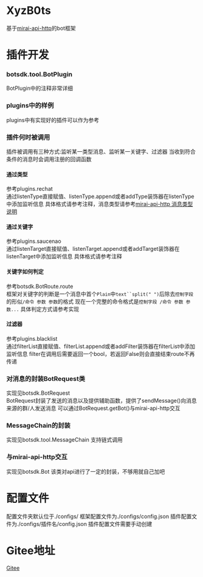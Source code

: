 # XyzB0ts
 基于[mirai-api-http](https://github.com/project-mirai/mirai-api-http)的bot框架


# 插件开发
### botsdk.tool.BotPlugin
 BotPlugin中的注释非常详细


### plugins中的样例
 plugins中有实现好的插件可以作为参考


### 插件何时被调用
 插件被调用有三种方式:监听某一类型消息、监听某一关键字、过滤器
 当收到符合条件的消息时会调用注册的回调函数


#### 通过类型
 参考plugins.rechat  
 通过listenType直接赋值、listenType.append或者addType装饰器在listenType中添加监听信息
 具体格式请参考注释，消息类型请参考[mirai-api-http 消息类型说明](https://github.com/project-mirai/mirai-api-http/blob/master/docs/api/MessageType.md)


#### 通过关键字
 参考plugins.saucenao  
 通过listenTarget直接赋值、listenTarget.append或者addTarget装饰器在listenTarget中添加监听信息
 具体格式请参考注释


#### 关键字如何判定
 参考botsdk.BotRoute.route  
 框架对关键字的判断是一个消息中首个`Plain`中`text``split(" ")`后除去`控制字段`的形似`/命令 参数 参数`的格式
 现在一个完整的命令格式是`控制字段 /命令 参数 参数...`
 具体判定方式请参考实现


#### 过滤器
 参考plugins.blacklist  
 通过filterList直接赋值、filterList.append或者addFilter装饰器在filterList中添加监听信息
 filter在调用后需要返回一个bool，若返回False则会直接结束route不再传递


### 对消息的封装BotRequest类
 实现见botsdk.BotRequest  
 BotRequest封装了发送的消息以及提供辅助函数，提供了sendMessage()向消息来源的群/人发送消息
 可以通过BotRequest.getBot()与mirai-api-http交互


### MessageChain的封装
 实现见botsdk.tool.MessageChain
 支持链式调用


### 与mirai-api-http交互
 实现见botsdk.Bot
 该类对api进行了一定的封装，不够用就自己加吧


# 配置文件
 配置文件夹默认位于./configs/
 框架配置文件为./configs/config.json
 插件配置文件为./configs/插件名/config.json
 插件配置文件需要手动创建


# Gitee地址
[Gitee](https://gitee.com/d6e3032b/XyzB0ts)